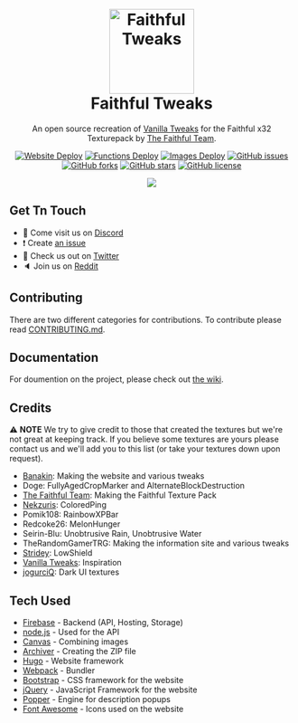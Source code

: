 [discord]:https://discord.gg/kBMEmDD
[twitter]:https://twitter.com/faithfultweaks
[reddit]:https://www.reddit.com/r/FaithfulTweaks/
[wiki]:https://github.com/FaithfulTweaks/FaithfulTweaks/wiki

<h1 align="center">
    <br>
    <a href="https://faithfultweaks.com/"><img src="https://raw.githubusercontent.com/FaithfulTweaks/FaithfulTweaks/master/website/static/images/logo.png" alt="Faithful Tweaks" width="150"></a>
    <br>
    Faithful Tweaks
    <br>
</h1>

<p align="center">An open source recreation of <a href="https://vanillatweaks.net/picker/resource-packs/">Vanilla Tweaks</a> for the Faithful x32 Texturepack by <a href="https://faithful.team/">The Faithful Team</a>.</p>

<p align="center">
    <a href="https://github.com/FaithfulTweaks/FaithfulTweaks/actions"><img alt="Website Deploy" src="https://github.com/FaithfulTweaks/FaithfulTweaks/workflows/Website%20Deploy/badge.svg"></a>
    <a href="https://github.com/FaithfulTweaks/FaithfulTweaks/actions"><img alt="Functions Deploy" src="https://github.com/FaithfulTweaks/FaithfulTweaks/workflows/Functions%20Deploy/badge.svg"></a>
    <a href="https://github.com/FaithfulTweaks/FaithfulTweaks/actions"><img alt="Images Deploy" src="https://github.com/FaithfulTweaks/FaithfulTweaks/workflows/Images%20Deploy/badge.svg"></a>
    <a href="https://github.com/FaithfulTweaks/FaithfulTweaks/issues"><img alt="GitHub issues" src="https://img.shields.io/github/issues/FaithfulTweaks/FaithfulTweaks"></a>
    <a href="https://github.com/FaithfulTweaks/FaithfulTweaks/network"><img alt="GitHub forks" src="https://img.shields.io/github/forks/FaithfulTweaks/FaithfulTweaks"></a>
    <a href="https://github.com/FaithfulTweaks/FaithfulTweaks/stargazers"><img alt="GitHub stars" src="https://img.shields.io/github/stars/FaithfulTweaks/FaithfulTweaks"></a>
    <a href="https://github.com/FaithfulTweaks/FaithfulTweaks/blob/master/LICENSE"><img alt="GitHub license" src="https://img.shields.io/github/license/FaithfulTweaks/FaithfulTweaks"></a>
</p>

<p align="center"><img src="https://raw.githubusercontent.com/FaithfulTweaks/FaithfulTweaks/master/screenshot.png"></img></p>

## Get Tn Touch
- 💬 Come visit us on [Discord][discord]
- ❗️ Create [an issue](https://github.com/FaithfulTweaks/FaithfulTweaks/issues/new)
- 🦜 Check us out on [Twitter][twitter]
- 🔈 Join us on [Reddit][reddit]

## Contributing
There are two different categories for contributions. To contribute please read [CONTRIBUTING.md](CONTRIBUTING.md).

## Documentation
For doumention on the project, please check out [the wiki][wiki].

## Credits
⚠ **NOTE** We try to give credit to those that created the textures but we're not great at keeping track. If you believe some textures are yours please contact us and we'll add you to this list (or take your textures down upon request).
- [Banakin](https://banakin.github.io): Making the website and various tweaks
- Doge: FullyAgedCropMarker and AlternateBlockDestruction
- [The Faithful Team](https://faithful.team/): Making the Faithful Texture Pack
- [Nekzuris](https://twitter.com/Nekzuris): ColoredPing
- Pomik108: RainbowXPBar
- Redcoke26: MelonHunger
- Seirin-Blu: Unobtrusive Rain, Unobtrusive Water
- TheRandomGamerTRG: Making the information site and various tweaks
- [Stridey](https://www.planetminecraft.com/member/stridey/): LowShield
- [Vanilla Tweaks](https://vanillatweaks.net/picker/resource-packs/): Inspiration
- [jogurciQ](https://www.planetminecraft.com/member/jogurciq/): Dark UI textures

## Tech Used
- [Firebase](https://firebase.google.com/) - Backend (API, Hosting, Storage)
- [node.js](https://nodejs.org/) - Used for the API
- [Canvas](https://github.com/Automattic/node-canvas) - Combining images
- [Archiver](https://github.com/archiverjs/node-archiver) - Creating the ZIP file
- [Hugo](https://gohugo.io/) - Website framework
- [Webpack](https://webpack.js.org/) - Bundler
- [Bootstrap](https://getbootstrap.com/) - CSS framework for the website
- [jQuery](https://jquery.com/) - JavaScript Framework for the website
- [Popper](https://popper.js.org/) - Engine for description popups
- [Font Awesome](https://fontawesome.com/) - Icons used on the website
